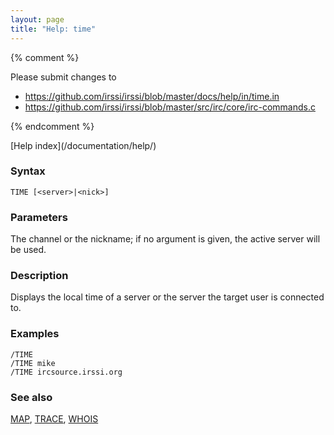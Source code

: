 ```yaml
---
layout: page
title: "Help: time"
---
```


{% comment %}

Please submit changes to
- https://github.com/irssi/irssi/blob/master/docs/help/in/time.in
- https://github.com/irssi/irssi/blob/master/src/irc/core/irc-commands.c


{% endcomment %}
<nav markdown="1">
[Help index](/documentation/help/)
</nav>

### Syntax ###

<div class="highlight irssisyntax"><pre style="\-\-cmdlen:4ch"><code><span class="synB">TIME</span> <span class="syn10">[<span class="syn09">&lt;server></span>|<span class="syn09">&lt;nick></span>]</span></code></pre></div>



### Parameters ###

The channel or the nickname; if no argument is given, the active server
will be used.

### Description ###

Displays the local time of a server or the server the target user is
connected to.

### Examples ###

    /TIME
    /TIME mike
    /TIME ircsource.irssi.org

### See also ###
[MAP](/documentation/help/map/), [TRACE](/documentation/help/trace/), [WHOIS](/documentation/help/whois/)

